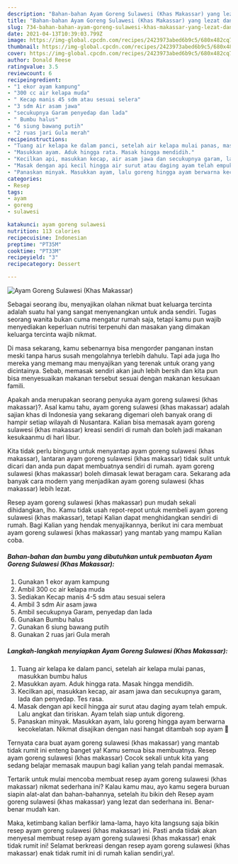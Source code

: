 ```yaml
---
description: "Bahan-bahan Ayam Goreng Sulawesi (Khas Makassar) yang lezat dan Mudah Dibuat"
title: "Bahan-bahan Ayam Goreng Sulawesi (Khas Makassar) yang lezat dan Mudah Dibuat"
slug: 734-bahan-bahan-ayam-goreng-sulawesi-khas-makassar-yang-lezat-dan-mudah-dibuat
date: 2021-04-13T10:39:03.799Z
image: https://img-global.cpcdn.com/recipes/2423973abed6b9c5/680x482cq70/ayam-goreng-sulawesi-khas-makassar-foto-resep-utama.jpg
thumbnail: https://img-global.cpcdn.com/recipes/2423973abed6b9c5/680x482cq70/ayam-goreng-sulawesi-khas-makassar-foto-resep-utama.jpg
cover: https://img-global.cpcdn.com/recipes/2423973abed6b9c5/680x482cq70/ayam-goreng-sulawesi-khas-makassar-foto-resep-utama.jpg
author: Donald Reese
ratingvalue: 3.5
reviewcount: 6
recipeingredient:
- "1 ekor ayam kampung"
- "300 cc air kelapa muda"
- " Kecap manis 45 sdm atau sesuai selera"
- "3 sdm Air asam jawa"
- "secukupnya Garam penyedap dan lada"
- " Bumbu halus"
- "6 siung bawang putih"
- "2 ruas jari Gula merah"
recipeinstructions:
- "Tuang air kelapa ke dalam panci, setelah air kelapa mulai panas, masukkan bumbu halus"
- "Masukkan ayam. Aduk hingga rata. Masak hingga mendidih."
- "Kecilkan api, masukkan kecap, air asam jawa dan secukupnya garam, lada dan penyedap. Tes rasa."
- "Masak dengan api kecil hingga air surut atau daging ayam telah empuk. Lalu angkat dan tiriskan. Ayam telah siap untuk digoreng."
- "Panaskan minyak. Masukkan ayam, lalu goreng hingga ayam berwarna kecokelatan. Nikmat disajikan dengan nasi hangat ditambah sop ayam 🧡"
categories:
- Resep
tags:
- ayam
- goreng
- sulawesi

katakunci: ayam goreng sulawesi 
nutrition: 113 calories
recipecuisine: Indonesian
preptime: "PT35M"
cooktime: "PT33M"
recipeyield: "3"
recipecategory: Dessert

---
```



![Ayam Goreng Sulawesi (Khas Makassar)](https://img-global.cpcdn.com/recipes/2423973abed6b9c5/680x482cq70/ayam-goreng-sulawesi-khas-makassar-foto-resep-utama.jpg)

Sebagai seorang ibu, menyajikan olahan nikmat buat keluarga tercinta adalah suatu hal yang sangat menyenangkan untuk anda sendiri. Tugas seorang  wanita bukan cuma mengatur rumah saja, tetapi kamu pun wajib menyediakan keperluan nutrisi terpenuhi dan masakan yang dimakan keluarga tercinta wajib nikmat.

Di masa  sekarang, kamu sebenarnya bisa mengorder panganan instan meski tanpa harus susah mengolahnya terlebih dahulu. Tapi ada juga lho mereka yang memang mau menyajikan yang terenak untuk orang yang dicintainya. Sebab, memasak sendiri akan jauh lebih bersih dan kita pun bisa menyesuaikan makanan tersebut sesuai dengan makanan kesukaan famili. 



Apakah anda merupakan seorang penyuka ayam goreng sulawesi (khas makassar)?. Asal kamu tahu, ayam goreng sulawesi (khas makassar) adalah sajian khas di Indonesia yang sekarang digemari oleh banyak orang di hampir setiap wilayah di Nusantara. Kalian bisa memasak ayam goreng sulawesi (khas makassar) kreasi sendiri di rumah dan boleh jadi makanan kesukaanmu di hari libur.

Kita tidak perlu bingung untuk menyantap ayam goreng sulawesi (khas makassar), lantaran ayam goreng sulawesi (khas makassar) tidak sulit untuk dicari dan anda pun dapat membuatnya sendiri di rumah. ayam goreng sulawesi (khas makassar) boleh dimasak lewat beragam cara. Sekarang ada banyak cara modern yang menjadikan ayam goreng sulawesi (khas makassar) lebih lezat.

Resep ayam goreng sulawesi (khas makassar) pun mudah sekali dihidangkan, lho. Kamu tidak usah repot-repot untuk membeli ayam goreng sulawesi (khas makassar), tetapi Kalian dapat menghidangkan sendiri di rumah. Bagi Kalian yang hendak menyajikannya, berikut ini cara membuat ayam goreng sulawesi (khas makassar) yang mantab yang mampu Kalian coba.

<!--inarticleads1-->

##### Bahan-bahan dan bumbu yang dibutuhkan untuk pembuatan Ayam Goreng Sulawesi (Khas Makassar):

1. Gunakan 1 ekor ayam kampung
1. Ambil 300 cc air kelapa muda
1. Sediakan  Kecap manis 4-5 sdm atau sesuai selera
1. Ambil 3 sdm Air asam jawa
1. Ambil secukupnya Garam, penyedap dan lada
1. Gunakan  Bumbu halus
1. Gunakan 6 siung bawang putih
1. Gunakan 2 ruas jari Gula merah




<!--inarticleads2-->

##### Langkah-langkah menyiapkan Ayam Goreng Sulawesi (Khas Makassar):

1. Tuang air kelapa ke dalam panci, setelah air kelapa mulai panas, masukkan bumbu halus
1. Masukkan ayam. Aduk hingga rata. Masak hingga mendidih.
1. Kecilkan api, masukkan kecap, air asam jawa dan secukupnya garam, lada dan penyedap. Tes rasa.
1. Masak dengan api kecil hingga air surut atau daging ayam telah empuk. Lalu angkat dan tiriskan. Ayam telah siap untuk digoreng.
1. Panaskan minyak. Masukkan ayam, lalu goreng hingga ayam berwarna kecokelatan. Nikmat disajikan dengan nasi hangat ditambah sop ayam 🧡




Ternyata cara buat ayam goreng sulawesi (khas makassar) yang mantab tidak rumit ini enteng banget ya! Kamu semua bisa membuatnya. Resep ayam goreng sulawesi (khas makassar) Cocok sekali untuk kita yang sedang belajar memasak maupun bagi kalian yang telah pandai memasak.

Tertarik untuk mulai mencoba membuat resep ayam goreng sulawesi (khas makassar) nikmat sederhana ini? Kalau kamu mau, ayo kamu segera buruan siapin alat-alat dan bahan-bahannya, setelah itu bikin deh Resep ayam goreng sulawesi (khas makassar) yang lezat dan sederhana ini. Benar-benar mudah kan. 

Maka, ketimbang kalian berfikir lama-lama, hayo kita langsung saja bikin resep ayam goreng sulawesi (khas makassar) ini. Pasti anda tiidak akan menyesal membuat resep ayam goreng sulawesi (khas makassar) enak tidak rumit ini! Selamat berkreasi dengan resep ayam goreng sulawesi (khas makassar) enak tidak rumit ini di rumah kalian sendiri,ya!.

